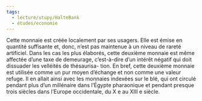 ```yaml
---
tags:
  - lecture/utupy/HalteBank
  - études/economie
---
```

Cette monnaie est créée localement par ses usagers. Elle est émise en quantité suffisante et, donc, n’est pas maintenue à un niveau de rareté artificiel. Dans les cas les plus élaborés, cette deuxième monnaie est même affectée d’une taxe de demeurage, c’est-à-dire d’un intérêt négatif qui doit dissuader les velléités de thésaurisa- tion. En bref, cette deuxième monnaie est utilisée comme un pur moyen d’échange et non comme une valeur refuge. Il en allait ainsi avec les monnaies indexées sur le blé, qui ont circulé pendant plus d’un millénaire dans l’Égypte pharaonique et pendant presque trois siècles dans l’Europe occidentale, du X e au XIII e siècle.